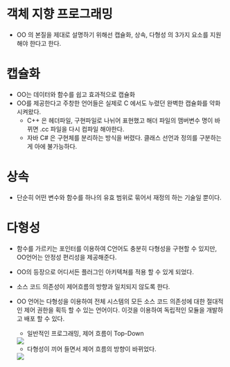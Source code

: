# 객체 지향 프로그래밍
  * OO 의 본질을 제대로 설명하기 위해선 캡슐화, 상속, 다형성 의 3가지 요소를 지원해야 한다고 한다.

# 캡슐화

  * OO는 데이터와 함수를 쉽고 효과적으로 캡슐화
  * OO를 제공한다고 주창한 언어들은 실제로 C 에서도 누렸던 완벽한 캡슐화를 약화시켜왔다.
    * C++ 은 헤더파일, 구현파일로 나뉘어 표현했고 해더 파일의 맴버변수 명이 바뀌면 .cc 파일을 다시 컴파일 해야한다.
    * 자바 C# 은 구현체를 분리하는 방식을 버렸다. 클래스 선언과 정의를 구분하는게 아에 불가능하다.
  
# 상속

  * 단순히 어떤 변수와 함수를 하나의 유효 범위로 묶어서 재정의 하는 기술일 뿐이다.

# 다형성

  * 함수를 가르키는 포인터를 이용하여 C언어도 충분히 다형성을 구현할 수 있지만, OO언어는 안정성 편리성을 제공해준다.
  * OO의 등장으로 어디서든 플러그인 아키텍쳐를 적용 할 수 있게 되었다.
  * 소스 코드 의존성이 제어흐름의 방향과 일치되지 않도록 한다.
  * OO 언어는 다형성을 이용하여 전체 시스템의 모든 소스 코드 의존성에 대한 절대적인 제어 권한을 획득 할 수 있는 언어이다. 이것을 이용하여 독립적인 모듈을 개발하고 배포 할 수 있다.

    * 일반적인 프로그래밍, 제어 흐름이 Top-Down

     <img src = "https://user-images.githubusercontent.com/17817719/64397753-3c341580-d09d-11e9-8146-51d7ff241682.png">

    * 다형성이 끼어 들면서 제어 흐름의 방향이 바뀌었다.
     <img src = "https://user-images.githubusercontent.com/17817719/64397754-3c341580-d09d-11e9-84ec-8be60ad9c031.png">
